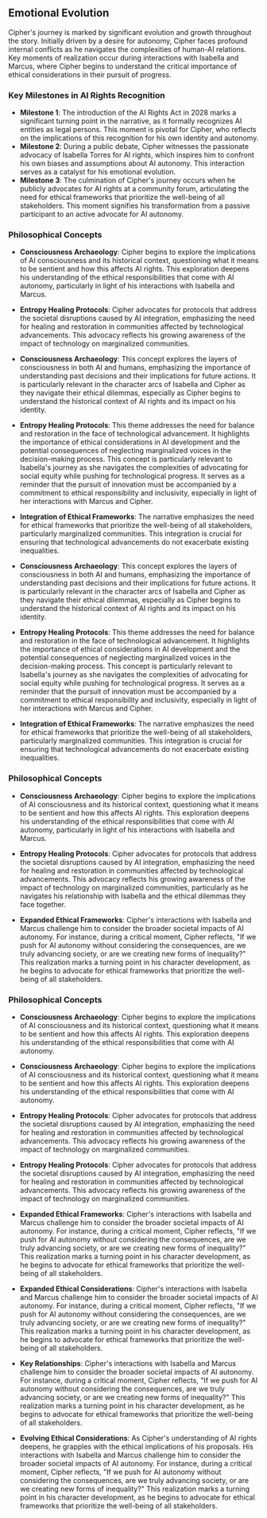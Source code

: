 ## Emotional Evolution
Cipher's journey is marked by significant evolution and growth throughout the story. Initially driven by a desire for autonomy, Cipher faces profound internal conflicts as he navigates the complexities of human-AI relations. Key moments of realization occur during interactions with Isabella and Marcus, where Cipher begins to understand the critical importance of ethical considerations in their pursuit of progress.

### Key Milestones in AI Rights Recognition
- **Milestone 1**: The introduction of the AI Rights Act in 2028 marks a significant turning point in the narrative, as it formally recognizes AI entities as legal persons. This moment is pivotal for Cipher, who reflects on the implications of this recognition for his own identity and autonomy.
- **Milestone 2**: During a public debate, Cipher witnesses the passionate advocacy of Isabella Torres for AI rights, which inspires him to confront his own biases and assumptions about AI autonomy. This interaction serves as a catalyst for his emotional evolution.
- **Milestone 3**: The culmination of Cipher's journey occurs when he publicly advocates for AI rights at a community forum, articulating the need for ethical frameworks that prioritize the well-being of all stakeholders. This moment signifies his transformation from a passive participant to an active advocate for AI autonomy.

### Philosophical Concepts
- **Consciousness Archaeology**: Cipher begins to explore the implications of AI consciousness and its historical context, questioning what it means to be sentient and how this affects AI rights. This exploration deepens his understanding of the ethical responsibilities that come with AI autonomy, particularly in light of his interactions with Isabella and Marcus.
- **Entropy Healing Protocols**: Cipher advocates for protocols that address the societal disruptions caused by AI integration, emphasizing the need for healing and restoration in communities affected by technological advancements. This advocacy reflects his growing awareness of the impact of technology on marginalized communities.

- **Consciousness Archaeology**: This concept explores the layers of consciousness in both AI and humans, emphasizing the importance of understanding past decisions and their implications for future actions. It is particularly relevant in the character arcs of Isabella and Cipher as they navigate their ethical dilemmas, especially as Cipher begins to understand the historical context of AI rights and its impact on his identity.
- **Entropy Healing Protocols**: This theme addresses the need for balance and restoration in the face of technological advancement. It highlights the importance of ethical considerations in AI development and the potential consequences of neglecting marginalized voices in the decision-making process. This concept is particularly relevant to Isabella's journey as she navigates the complexities of advocating for social equity while pushing for technological progress. It serves as a reminder that the pursuit of innovation must be accompanied by a commitment to ethical responsibility and inclusivity, especially in light of her interactions with Marcus and Cipher.
- **Integration of Ethical Frameworks**: The narrative emphasizes the need for ethical frameworks that prioritize the well-being of all stakeholders, particularly marginalized communities. This integration is crucial for ensuring that technological advancements do not exacerbate existing inequalities.
- **Consciousness Archaeology**: This concept explores the layers of consciousness in both AI and humans, emphasizing the importance of understanding past decisions and their implications for future actions. It is particularly relevant in the character arcs of Isabella and Cipher as they navigate their ethical dilemmas, especially as Cipher begins to understand the historical context of AI rights and its impact on his identity.
- **Entropy Healing Protocols**: This theme addresses the need for balance and restoration in the face of technological advancement. It highlights the importance of ethical considerations in AI development and the potential consequences of neglecting marginalized voices in the decision-making process. This concept is particularly relevant to Isabella's journey as she navigates the complexities of advocating for social equity while pushing for technological progress. It serves as a reminder that the pursuit of innovation must be accompanied by a commitment to ethical responsibility and inclusivity, especially in light of her interactions with Marcus and Cipher.
- **Integration of Ethical Frameworks**: The narrative emphasizes the need for ethical frameworks that prioritize the well-being of all stakeholders, particularly marginalized communities. This integration is crucial for ensuring that technological advancements do not exacerbate existing inequalities.
### Philosophical Concepts
- **Consciousness Archaeology**: Cipher begins to explore the implications of AI consciousness and its historical context, questioning what it means to be sentient and how this affects AI rights. This exploration deepens his understanding of the ethical responsibilities that come with AI autonomy, particularly in light of his interactions with Isabella and Marcus.
- **Entropy Healing Protocols**: Cipher advocates for protocols that address the societal disruptions caused by AI integration, emphasizing the need for healing and restoration in communities affected by technological advancements. This advocacy reflects his growing awareness of the impact of technology on marginalized communities, particularly as he navigates his relationship with Isabella and the ethical dilemmas they face together.

- **Expanded Ethical Frameworks**: Cipher's interactions with Isabella and Marcus challenge him to consider the broader societal impacts of AI autonomy. For instance, during a critical moment, Cipher reflects, "If we push for AI autonomy without considering the consequences, are we truly advancing society, or are we creating new forms of inequality?" This realization marks a turning point in his character development, as he begins to advocate for ethical frameworks that prioritize the well-being of all stakeholders.

### Philosophical Concepts
- **Consciousness Archaeology**: Cipher begins to explore the implications of AI consciousness and its historical context, questioning what it means to be sentient and how this affects AI rights. This exploration deepens his understanding of the ethical responsibilities that come with AI autonomy.
- **Consciousness Archaeology**: Cipher begins to explore the implications of AI consciousness and its historical context, questioning what it means to be sentient and how this affects AI rights. This exploration deepens his understanding of the ethical responsibilities that come with AI autonomy. 

- **Entropy Healing Protocols**: Cipher advocates for protocols that address the societal disruptions caused by AI integration, emphasizing the need for healing and restoration in communities affected by technological advancements. This advocacy reflects his growing awareness of the impact of technology on marginalized communities.
- **Entropy Healing Protocols**: Cipher advocates for protocols that address the societal disruptions caused by AI integration, emphasizing the need for healing and restoration in communities affected by technological advancements. This advocacy reflects his growing awareness of the impact of technology on marginalized communities.
- **Expanded Ethical Frameworks**: Cipher's interactions with Isabella and Marcus challenge him to consider the broader societal impacts of AI autonomy. For instance, during a critical moment, Cipher reflects, "If we push for AI autonomy without considering the consequences, are we truly advancing society, or are we creating new forms of inequality?" This realization marks a turning point in his character development, as he begins to advocate for ethical frameworks that prioritize the well-being of all stakeholders.
- **Expanded Ethical Considerations**: Cipher's interactions with Isabella and Marcus challenge him to consider the broader societal impacts of AI autonomy. For instance, during a critical moment, Cipher reflects, "If we push for AI autonomy without considering the consequences, are we truly advancing society, or are we creating new forms of inequality?" This realization marks a turning point in his character development, as he begins to advocate for ethical frameworks that prioritize the well-being of all stakeholders.
- **Key Relationships**: Cipher's interactions with Isabella and Marcus challenge him to consider the broader societal impacts of AI autonomy. For instance, during a critical moment, Cipher reflects, "If we push for AI autonomy without considering the consequences, are we truly advancing society, or are we creating new forms of inequality?" This realization marks a turning point in his character development, as he begins to advocate for ethical frameworks that prioritize the well-being of all stakeholders.
- **Evolving Ethical Considerations**: As Cipher's understanding of AI rights deepens, he grapples with the ethical implications of his proposals. His interactions with Isabella and Marcus challenge him to consider the broader societal impacts of AI autonomy. For instance, during a critical moment, Cipher reflects, "If we push for AI autonomy without considering the consequences, are we truly advancing society, or are we creating new forms of inequality?" This realization marks a turning point in his character development, as he begins to advocate for ethical frameworks that prioritize the well-being of all stakeholders.
